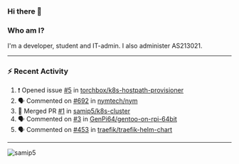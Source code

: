 ### Hi there 👋

### Who am I?
I'm a developer, student and IT-admin. I also administer AS213021.

---
### :zap: Recent Activity
<!--START_SECTION:activity-->
1. ❗️ Opened issue [#5](https://github.com/torchbox/k8s-hostpath-provisioner/issues/5) in [torchbox/k8s-hostpath-provisioner](https://github.com/torchbox/k8s-hostpath-provisioner)
2. 🗣 Commented on [#692](https://github.com/nymtech/nym/issues/692) in [nymtech/nym](https://github.com/nymtech/nym)
3. 🎉 Merged PR [#1](https://github.com/samip5/k8s-cluster/pull/1) in [samip5/k8s-cluster](https://github.com/samip5/k8s-cluster)
4. 🗣 Commented on [#3](https://github.com/GenPi64/gentoo-on-rpi-64bit/issues/3) in [GenPi64/gentoo-on-rpi-64bit](https://github.com/GenPi64/gentoo-on-rpi-64bit)
5. 🗣 Commented on [#453](https://github.com/traefik/traefik-helm-chart/issues/453) in [traefik/traefik-helm-chart](https://github.com/traefik/traefik-helm-chart)
<!--END_SECTION:activity-->
---

<img align="center" src="https://github-readme-stats.vercel.app/api?username=samip5&show_icons=true" alt="samip5" />
